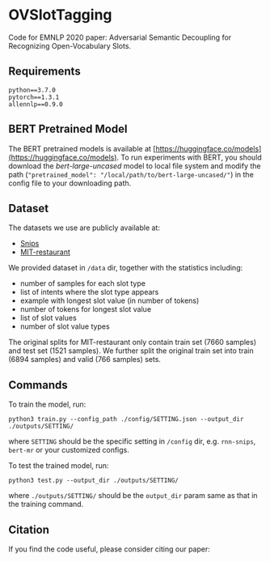 # OVSlotTagging
Code for EMNLP 2020 paper: Adversarial Semantic Decoupling for Recognizing Open-Vocabulary Slots.

## Requirements
```
python==3.7.0
pytorch==1.3.1
allennlp==0.9.0
```

## BERT Pretrained Model
The BERT pretrained models is available at [https://huggingface.co/models](https://huggingface.co/models). To run experiments with BERT, you should download the *bert-large-uncased* model to local file system and modify the path (`"pretrained_model": "/local/path/to/bert-large-uncased/"`) in the config file to your downloading path.

## Dataset
The datasets we use are publicly available at:
- [Snips](https://github.com/MiuLab/SlotGated-SLU/tree/master/data/snips)
- [MIT-restaurant](https://groups.csail.mit.edu/sls/downloads/restaurant/)

We provided dataset in `/data` dir, together with the statistics including:
- number of samples for each slot type
- list of intents where the slot type appears
- example with longest slot value (in number of tokens)
- number of tokens for longest slot value
- list of slot values
- number of slot value types

The original splits for MIT-restaurant only contain train set (7660 samples) and test set (1521 samples). We further split the original train set into train (6894 samples) and valid (766 samples) sets.

## Commands

To train the model, run:
```
python3 train.py --config_path ./config/SETTING.json --output_dir ./outputs/SETTING/
```
where `SETTING` should be the specific setting in `/config` dir, e.g. `rnn-snips`, `bert-mr` or your customized configs.

To test the trained model, run:
```
python3 test.py --output_dir ./outputs/SETTING/
```
where `./outputs/SETTING/` should be the `output_dir` param same as that in the training command.

## Citation
If you find the code useful, please consider citing our paper:
```
```